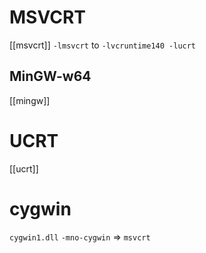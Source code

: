 # MSVCRT
[[msvcrt]]
`-lmsvcrt` to `-lvcruntime140 -lucrt`

## MinGW-w64
[[mingw]]

# UCRT
[[ucrt]]

# cygwin
`cygwin1.dll`
`-mno-cygwin` => `msvcrt`
